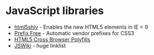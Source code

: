 JavaScript libraries
====================

-	[html5shiv](http://code.google.com/p/html5shiv/) - Enables the new HTML5 elements in IE < 9
-	[Prefix Free](http://leaverou.github.com/prefixfree/) - Automatic vendor prefixes for CSS3
-	[HTML5 Cross Browser Polyfills](https://github.com/Modernizr/Modernizr/wiki/HTML5-Cross-Browser-Polyfills)
-	[JSWiki](https://github.com/bebraw/jswiki/wiki) - huge linklist
